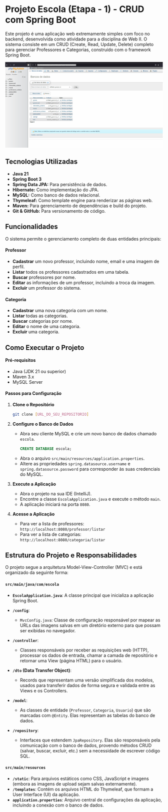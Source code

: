 # Projeto Escola (Etapa - 1) - CRUD com Spring Boot

Este projeto é uma aplicação web extremamente simples com foco no backend, desenvolvida como atividade para a disciplina de Web II. O sistema consiste em um CRUD (Create, Read, Update, Delete) completo para gerenciar Professores e Categorias, construído com o framework Spring Boot.

![Demonstração do Sistema de Cadastro](https://raw.githubusercontent.com/PedroCoelhoIF/Sistema_Cadastro_Professores/refs/heads/master/Trabalho%201/escola/assets/demo-crud-professor.gif)

## Tecnologias Utilizadas
* **Java 21**
* **Spring Boot 3**
* **Spring Data JPA:** Para persistência de dados.
* **Hibernate:** Como implementação do JPA.
* **MySQL:** Como banco de dados relacional.
* **Thymeleaf:** Como template engine para renderizar as páginas web.
* **Maven:** Para gerenciamento de dependências e build do projeto.
* **Git & GitHub:** Para versionamento de código.

## Funcionalidades
O sistema permite o gerenciamento completo de duas entidades principais:

#### Professor
* **Cadastrar** um novo professor, incluindo nome, email e uma imagem de perfil.
* **Listar** todos os professores cadastrados em uma tabela.
* **Buscar** professores por nome.
* **Editar** as informações de um professor, incluindo a troca da imagem.
* **Excluir** um professor do sistema.

#### Categoria
* **Cadastrar** uma nova categoria com um nome.
* **Listar** todas as categorias.
* **Buscar** categorias por nome.
* **Editar** o nome de uma categoria.
* **Excluir** uma categoria.

## Como Executar o Projeto

#### Pré-requisitos
* Java (JDK 21 ou superior)
* Maven 3.x
* MySQL Server

#### Passos para Configuração
1.  **Clone o Repositório**
    ```bash
    git clone [URL_DO_SEU_REPOSITORIO]
    ```

2.  **Configure o Banco de Dados**
    * Abra seu cliente MySQL e crie um novo banco de dados chamado `escola`.
        ```sql
        CREATE DATABASE escola;
        ```
    * Abra o arquivo `src/main/resources/application.properties`.
    * Altere as propriedades `spring.datasource.username` e `spring.datasource.password` para corresponder às suas credenciais do MySQL.

3.  **Execute a Aplicação**
    * Abra o projeto na sua IDE (IntelliJ).
    * Encontre a classe `EscolaApplication.java` e execute o método `main`.
    * A aplicação iniciará na porta `8080`.

4.  **Acesse a Aplicação**
    * Para ver a lista de professores: `http://localhost:8080/professor/listar`
    * Para ver a lista de categorias: `http://localhost:8080/categoria/listar`

## Estrutura do Projeto e Responsabilidades

O projeto segue a arquitetura Model-View-Controller (MVC) e está organizado da seguinte forma:

#### `src/main/java/com/escola`
* **`EscolaApplication.java`**: A classe principal que inicializa a aplicação Spring Boot.

* **`/config`**:
    * `MvcConfig.java`: Classe de configuração responsável por mapear as URLs das imagens salvas em um diretório externo para que possam ser exibidas no navegador.

* **`/controller`**:
    * Classes responsáveis por receber as requisições web (HTTP), processar os dados de entrada, chamar a camada de repositório e retornar uma View (página HTML) para o usuário.

* **`/dto` (Data Transfer Object)**:
    * Records que representam uma versão simplificada dos modelos, usados para transferir dados de forma segura e validada entre as Views e os Controllers.

* **`/model`**:
    * As classes de entidade (`Professor`, `Categoria`, `Usuario`) que são marcadas com `@Entity`. Elas representam as tabelas do banco de dados.

* **`/repository`**:
    * Interfaces que estendem `JpaRepository`. Elas são responsáveis pela comunicação com o banco de dados, provendo métodos CRUD (salvar, buscar, excluir, etc.) sem a necessidade de escrever código SQL.

#### `src/main/resources`
* **`/static`**: Para arquivos estáticos como CSS, JavaScript e imagens (embora as imagens de upload sejam salvas externamente).
* **`/templates`**: Contém os arquivos HTML do Thymeleaf, que formam a User Interface (UI) da aplicação.
* **`application.properties`**: Arquivo central de configurações da aplicação, incluindo a conexão com o banco de dados.
